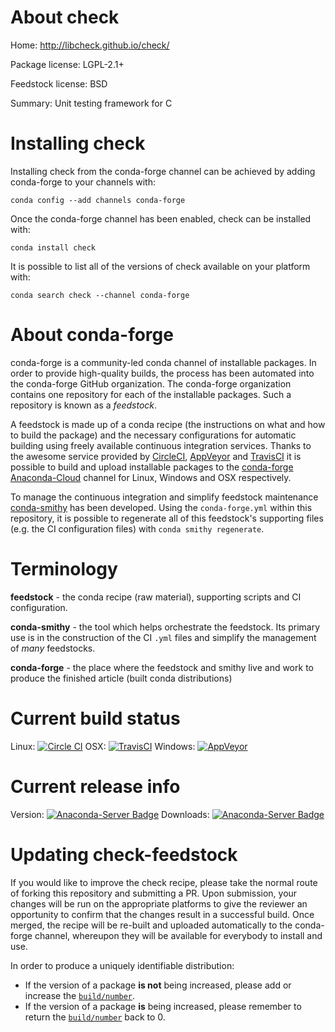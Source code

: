 About check
===========

Home: http://libcheck.github.io/check/

Package license: LGPL-2.1+

Feedstock license: BSD

Summary: Unit testing framework for C



Installing check
================

Installing check from the conda-forge channel can be achieved by adding conda-forge to your channels with:

```
conda config --add channels conda-forge
```

Once the conda-forge channel has been enabled, check can be installed with:

```
conda install check
```

It is possible to list all of the versions of check available on your platform with:

```
conda search check --channel conda-forge
```


About conda-forge
=================

conda-forge is a community-led conda channel of installable packages.
In order to provide high-quality builds, the process has been automated into the
conda-forge GitHub organization. The conda-forge organization contains one repository 
for each of the installable packages. Such a repository is known as a *feedstock*.

A feedstock is made up of a conda recipe (the instructions on what and how to build
the package) and the necessary configurations for automatic building using freely
available continuous integration services. Thanks to the awesome service provided by
[CircleCI](https://circleci.com/), [AppVeyor](http://www.appveyor.com/)
and [TravisCI](https://travis-ci.org/) it is possible to build and upload installable
packages to the [conda-forge](https://anaconda.org/conda-forge)
[Anaconda-Cloud](http://docs.anaconda.org/) channel for Linux, Windows and OSX respectively.

To manage the continuous integration and simplify feedstock maintenance
[conda-smithy](http://github.com/conda-forge/conda-smithy) has been developed.
Using the ``conda-forge.yml`` within this repository, it is possible to regenerate all of
this feedstock's supporting files (e.g. the CI configuration files) with ``conda smithy regenerate``.


Terminology
===========

**feedstock** - the conda recipe (raw material), supporting scripts and CI configuration.

**conda-smithy** - the tool which helps orchestrate the feedstock.
                   Its primary use is in the construction of the CI ``.yml`` files
                   and simplify the management of *many* feedstocks.

**conda-forge** - the place where the feedstock and smithy live and work to
                  produce the finished article (built conda distributions)

Current build status
====================
Linux: [![Circle CI](https://circleci.com/gh/conda-forge/check-feedstock.svg?style=svg)](https://circleci.com/gh/conda-forge/check-feedstock)
OSX: [![TravisCI](https://travis-ci.org/conda-forge/check-feedstock.svg?branch=master)](https://travis-ci.org/conda-forge/check-feedstock) 
Windows: [![AppVeyor](https://ci.appveyor.com/api/projects/status/github/conda-forge/check-feedstock?svg=True)](https://ci.appveyor.com/project/conda-forge/check-feedstock/branch/master)

Current release info
====================
Version: [![Anaconda-Server Badge](https://anaconda.org/conda-forge/check/badges/version.svg)](https://anaconda.org/conda-forge/check)
Downloads: [![Anaconda-Server Badge](https://anaconda.org/conda-forge/check/badges/downloads.svg)](https://anaconda.org/conda-forge/check)


Updating check-feedstock
========================

If you would like to improve the check recipe, please take the normal
route of forking this repository and submitting a PR. Upon submission, your changes will
be run on the appropriate platforms to give the reviewer an opportunity to confirm that the
changes result in a successful build. Once merged, the recipe will be re-built and uploaded
automatically to the conda-forge channel, whereupon they will be available for everybody to
install and use.

In order to produce a uniquely identifiable distribution:
 * If the version of a package **is not** being increased, please add or increase
   the [``build/number``](http://conda.pydata.org/docs/building/meta-yaml.html#build-number-and-string). 
 * If the version of a package **is** being increased, please remember to return
   the [``build/number``](http://conda.pydata.org/docs/building/meta-yaml.html#build-number-and-string)
   back to 0.
